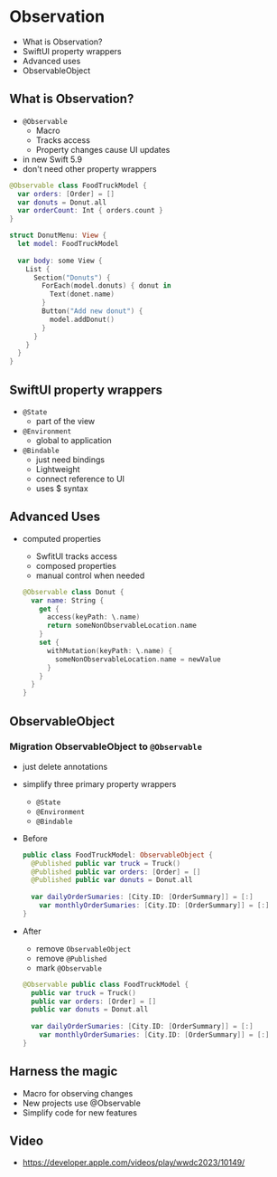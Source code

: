# Observation

- What is Observation?
- SwiftUI property wrappers
- Advanced uses
- ObservableObject



## What is Observation?

- `@Observable`
  - Macro
  - Tracks access
  - Property changes cause UI updates
- in new Swift 5.9
- don't need other property wrappers

```swift
@Observable class FoodTruckModel {
  var orders: [Order] = []
  var donuts = Donut.all
  var orderCount: Int { orders.count }
}

struct DonutMenu: View {
  let model: FoodTruckModel
  
  var body: some View {
    List {
      Section("Donuts") {
        ForEach(model.donuts) { donut in 
          Text(donet.name)
        }
        Button("Add new donut") {
          model.addDonut()
        }
      }
    }
  }
}
```



## SwiftUI property wrappers

- `@State`
  - part of the view
- `@Environment`
  - global to application
- `@Bindable`
  - just need bindings
  - Lightweight
  - connect reference to UI
  - uses $ syntax



## Advanced Uses

- computed properties

  - SwfitUI tracks access
  - composed properties
  - manual control when needed

  ```swift
  @Observable class Donut {
    var name: String {
      get {
        access(keyPath: \.name)
        return someNonObservableLocation.name
      }
      set {
        withMutation(keyPath: \.name) {
          someNonObservableLocation.name = newValue
        }
      }
    }
  }
  ```



## ObservableObject

### Migration ObservableObject to `@Observable`

- just delete annotations
- simplify three primary property wrappers
  - `@State`
  - `@Environment`
  - `@Bindable`

- Before

  ```swift
  public class FoodTruckModel: ObservableObject {
    @Published public var truck = Truck()
    @Published public var orders: [Order] = []
    @Published public var donuts = Donut.all
    
    var dailyOrderSumaries: [City.ID: [OrderSummary]] = [:]
      var monthlyOrderSumaries: [City.ID: [OrderSummary]] = [:]
  }
  ```

- After

  - remove `ObservableObject`
  - remove `@Published`
  - mark `@Observable`

  ```swift
  @Observable public class FoodTruckModel {
    public var truck = Truck()
    public var orders: [Order] = []
    public var donuts = Donut.all
    
    var dailyOrderSumaries: [City.ID: [OrderSummary]] = [:]
      var monthlyOrderSumaries: [City.ID: [OrderSummary]] = [:]
  }
  ```

  

## Harness the magic

- Macro for observing changes
- New projects use @Observable
- Simplify code for new features



## Video

- https://developer.apple.com/videos/play/wwdc2023/10149/